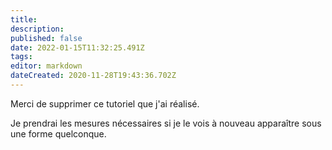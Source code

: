```yaml
---
title: 
description: 
published: false
date: 2022-01-15T11:32:25.491Z
tags: 
editor: markdown
dateCreated: 2020-11-28T19:43:36.702Z
---
```


Merci de supprimer ce tutoriel que j'ai réalisé. 

Je prendrai les mesures nécessaires si je le vois à nouveau apparaître sous une forme quelconque.